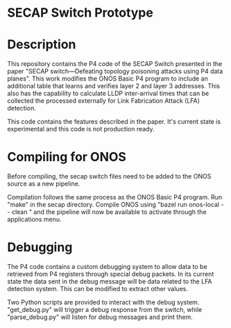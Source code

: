 # SECAP Switch Prototype

# Description
This repository contains the P4 code of the SECAP Switch presented in the paper "SECAP switch—Defeating topology poisoning attacks using P4 data planes". This work modifies the ONOS Basic P4 program to include an additional table that learns and verifies layer 2 and layer 3 addresses. This also has the capability to calculate LLDP inter-arrival times that can be collected the processed externally for Link Fabrication Attack (LFA) detection.

This code contains the features described in the paper. It's current state is experimental and this code is not production ready.

# Compiling for ONOS

Before compiling, the secap switch files need to be added to the ONOS source as a new pipeline. 

Compilation follows the same process as the ONOS Basic P4 program. Run "make" in the secap directory. Compile ONOS using "bazel run onos-local -- clean " and the pipeline will now be available to activate through the applications menu. 

# Debugging

The P4 code contains a custom debugging system to allow data to be retrieved from P4 registers through special debug packets. In its current state the data sent in the debug message will be data related to the LFA detection system. This can be modified to extract other values.

Two Python scripts are provided to interact with the debug system. "get_debug.py" will trigger a debug response from the switch, while "parse_debug.py" will listen for debug messages and print them.
